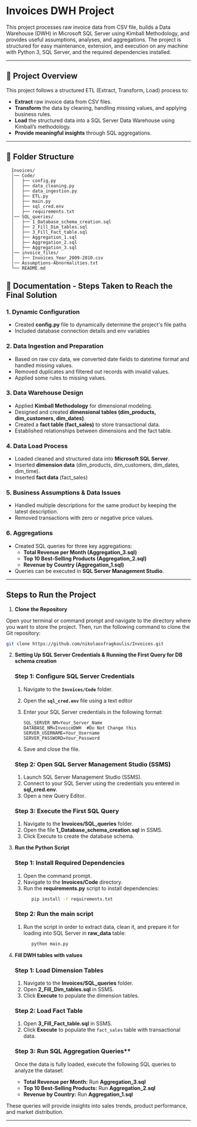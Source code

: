 # Invoices DWH Project

This project processes raw invoice data from CSV file, builds a Data Warehouse (DWH) in Microsoft SQL Server using Kimball Methodology, and provides useful assumptions, analyses, and aggregations.
The project is structured for easy maintenance, extension, and execution on any machine with Python 3, SQL Server, and the required dependencies installed.

---

## **📌 Project Overview**
This project follows a structured ETL (Extract, Transform, Load) process to:
- **Extract** raw invoice data from CSV files.
- **Transform** the data by cleaning, handling missing values, and applying business rules.
- **Load** the structured data into a SQL Server Data Warehouse using Kimball’s methodology.
- **Provide meaningful insights** through SQL aggregations.

---

## **📁 Folder Structure**

      Invoices/
      │── Code/
      │   ├── config.py
      │   ├── data_cleaning.py
      │   ├── data_ingestion.py
      │   ├── ETL.py
      │   ├── main.py
      │   ├── sql_cred.env
      │   ├── requirements.txt
      │── SQL_queries/
      │   ├── 1_Database_schema_creation.sql
      │   ├── 2_Fill_Dim_tables.sql
      │   ├── 3_Fill_Fact_table.sql
      │   ├── Aggregation_1.sql
      │   ├── Aggregation_2.sql
      │   ├── Aggregation_3.sql
      │── invoice_files/
      │   ├── Invoices_Year_2009-2010.csv
      │── Assumptions-Abnormalities.txt
      └── README.md



## 📝 Documentation - Steps Taken to Reach the Final Solution

### **1. Dynamic Configuration**
   - Created **config.py** file to dynamically determine the project's file paths
   - Included database connection details and env variables

### **2. Data Ingestion and Preparation**
   - Based on raw csv data, we converted date fields to datetime format and handled missing values.
   - Removed duplicates and filtered out records with invalid values.
   - Applied some rules to missing values.
    
### **3. Data Warehouse Design**
   - Applied **Kimball Methodology** for dimensional modeling.
   - Designed and created **dimensional tables (dim_products, dim_customers, dim_dates)**.
   - Created a **fact table (fact_sales)** to store transactional data.
   - Established relationships between dimensions and the fact table.

### **4. Data Load Process**
   - Loaded cleaned and structured data into **Microsoft SQL Server**.
   - Inserted **dimension data** (dim_products, dim_customers, dim_dates, dim_time).
   - Inserted **fact data** (fact_sales)
     
### **5. Business Assumptions & Data Issues**
   - Handled multiple descriptions for the same product by keeping the latest description.
   - Removed transactions with zero or negative price values.

### **6. Aggregations**
   - Created SQL queries for three key aggregations:
     - **Total Revenue per Month (Aggregation_3.sql)**
     - **Top 10 Best-Selling Products (Aggregation_2.sql)**
     - **Revenue by Country (Aggregation_1.sql)**
   - Queries can be executed in **SQL Server Management Studio**.

---

## Steps to Run the Project

  1. **Clone the Repository**

   Open your terminal or command prompt and navigate to the directory where you want to store the project. Then, run the following command to clone the Git repository:

   ```bash
   git clone https://github.com/nikolaosfragkoulis/Invoices.git
   ```

  2. **Setting Up SQL Server Credentials & Running the First Query for DB schema creation**

     ### Step 1: Configure SQL Server Credentials
      
      1. Navigate to the **`Invoices/Code`** folder.
      2. Open the **`sql_cred.env`** file using a text editor
      3. Enter your SQL Server credentials in the following format:

         ```env
         SQL_SERVER_NM=Your_Server_Name
         DATABASE_NM=InvoiceDWH  #Do Not Change this
         SERVER_USERNAME=Your_Username
         SERVER_PASSWORD=Your_Password
         ```
      4. Save and close the file.

     ### Step 2: Open SQL Server Management Studio (SSMS)
      1. Launch SQL Server Management Studio (SSMS).
      2. Connect to your SQL Server using the credentials you entered in **sql_cred.env**.
      3. Open a new Query Editor.

     ### Step 3: Execute the First SQL Query
      1. Navigate to the **Invoices/SQL_queries** folder.
      2. Open the file **1_Database_schema_creation.sql** in SSMS.
      3. Click Execute to create the database schema.

  3. **Run the Python Script**

     ### Step 1: Install Required Dependencies

      1. Open the command prompt.
      2. Navigate to the **Invoices/Code** directory.
      3. Run the **requirements.py** script to install dependencies:
         ```bash
            pip install -r requirements.txt
         ```

     ### Step 2: Run the main script
      1. Run the script in order to extract data, clean it, and prepare it for loading into SQL Server in **raw_data** table:
         ```bash
            python main.py
         ```

         
  4. **Fill DWH tables with values**

      ### Step 1: Load Dimension Tables
        1. Navigate to the **Invoices/SQL_queries** folder.
        2. Open **2_Fill_Dim_tables.sql** in SSMS.
        3. Click **Execute** to populate the dimension tables.

      ### Step 2: Load Fact Table
        1. Open **3_Fill_Fact_table.sql** in SSMS.
        2. Click **Execute** to populate the `fact_sales` table with transactional data.
  
      ### Step 3: Run SQL Aggregation Queries**
       Once the data is fully loaded, execute the following SQL queries to analyze the dataset:

      - **Total Revenue per Month:** Run **Aggregation_3.sql**
      - **Top 10 Best-Selling Products:** Run **Aggregation_2.sql**
      - **Revenue by Country:** Run **Aggregation_1.sql**

These queries will provide insights into sales trends, product performance, and market distribution.

---
